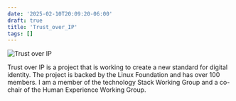 ```yaml
---
date: '2025-02-10T20:09:20-06:00'
draft: true
title: 'Trust_over_IP'
tags: []
---
```


![Trust over IP](/images/Trust_Over_IP.png)

Trust over IP is a project that is working to create a new standard for digital identity. The project is backed by the Linux Foundation and has over 100 members. I am a member of the technology Stack Working Group and a co-chair of the Human Experience Working Group.